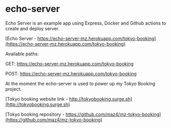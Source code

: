 # echo-server

Echo Server is an example app using Express, Docker and Github actions to create and deploy server. 


[Echo Server - https://echo-server-mz.herokuapp.com/tokyo-booking](https://echo-server-mz.herokuapp.com/tokyo-booking)

Available paths:

GET: https://echo-server-mz.herokuapp.com/tokyo-booking

POST: https://echo-server-mz.herokuapp.com/tokyo-booking


At the moment the echo-server is used to power up my Tokyo Booking project.

[Tokyo booking website link - http://tokyobooking.surge.sh](http://tokyobooking.surge.sh)

[Tokyo booking repository - https://github.com/maz4/mz-tokyo-booking](https://github.com/maz4/mz-tokyo-booking)